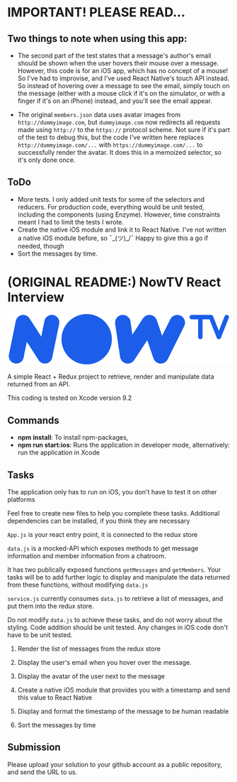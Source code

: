 # IMPORTANT! PLEASE READ... 

## Two things to note when using this app:
- The second part of the test states that a message's author's email should be shown when the user hovers their mouse over a message. However, this code is for an iOS app, which has no concept of a mouse! So I've had to improvise, and I've used React Native's touch API instead. So instead of hovering over a message to see the email, simply touch on the message (either with a mouse click if it's on the simulator, or with a finger if it's on an iPhone) instead, and you'll see the email appear.

- The original `members.json` data uses avatar images from `http://dummyimage.com`, but `dummyimage.com` now redirects all requests made using `http://` to the `https://` protocol scheme. Not sure if it's part of the test to debug this, but the code I've written here replaces `http://dummyimage.com/...` with `https://dummyimage.com/...` to successfully render the avatar. It does this in a memoized selector, so it's only done once.

## ToDo
- More tests. I only added unit tests for some of the selectors and reducers. For production code, everything would be unit tested, including the components (using Enzyme). However, time constraints meant I had to limit the tests I wrote.
- Create the native iOS module and link it to React Native. I've not written a native iOS module before, so  ¯\_(ツ)_/¯
Happy to give this a go if needed, though
- Sort the messages by time.

# (ORIGINAL README:) NowTV React Interview

![NowTV](./logo.png)

A simple React + Redux project to retrieve, render and manipulate data returned from an API.

This coding is tested on Xcode version 9.2

## Commands

- **npm install**: To install npm-packages,
- **npm run start:ios**: Runs the application in developer mode, alternatively: run the application in Xcode

## Tasks

The application only has to run on iOS, you don't have to test it on other platforms

Feel free to create new files to help you complete these tasks. Additional dependencies can be installed, if you think they are necessary

`App.js` is your react entry point, it is connected to the redux store

`data.js` is a mocked-API which exposes methods to get message information and member information from a chatroom.

It has two publically exposed functions `getMessages` and `getMembers`. Your tasks will be to add further logic to display and manipulate the data returned from these functions, without modifying `data.js`

`service.js` currently consumes `data.js` to retrieve a list of messages, and put them into the redux store. 

Do not modify `data.js` to achieve these tasks, and do not worry about the styling. Code addition should be unit tested. Any changes in iOS code don't have to be unit tested.

1. Render the list of messages from the redux store

2. Display the user's email when you hover over the message.

3. Display the avatar of the user next to the message

5. Create a native iOS module that provides you with a timestamp and send this value to React Native

4. Display and format the timestamp of the message to be human readable

5. Sort the messages by time

## Submission

Please upload your solution to your github account as a public repository, and send the URL to us.
